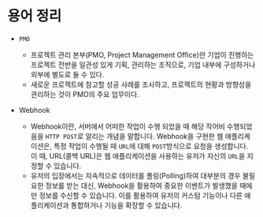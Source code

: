 # 용어 정리

- `PMO`
    - 프로젝트 관리 본부(PMO, Project Management Office)란 기업이 진행하는 프로젝트 전반을 일관성 있게 기획, 관리하는 조직으로, 기업 내부에 구성하거나 외부에 별도로 둘 수 있다.
    - 새로운 프로젝트에 참고할 성공 사례를 조사하고, 프로젝트의 현황과 방향성을 관리하는 것이 PMO의 주요 업무이다.

- Webhook
    - Webhook이란, 서버에서 어떠한 작업이 수행 되었을 때 해당 작어비 수행되었음을 `HTTP POST`로 알리는 개념을 말합니다. Webhook을 구현한 웹 애플리케이션은, 특정 작업이 수행될 때 `URL`에 대해 `POST`방식으로 요청을 생성합니다. 이 때, URL(콜백 URL)은 웹 애플리케이션을 사용하는 유저가 자신의 `URL`을 지정할 수 있습니다.
    - 유저의 입장에서는 지속적으로 데이터를 폴링(Polling)하여 대부분의 경우 불필요한 정보를 받는 대신, Webhook을 활용하여 중요한 이벤트가 발생했을 때에만 정보를 수신할 수 있습니다. 이를 활용하여 유저의 커스텀 기능이나 다른 애플리케이션과 통합하거나 기능을 확장할 수 있습니다.